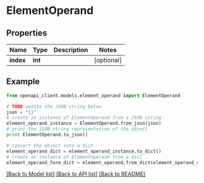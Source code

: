 # ElementOperand


## Properties
Name | Type | Description | Notes
------------ | ------------- | ------------- | -------------
**index** | **int** |  | [optional] 

## Example

```python
from openapi_client.models.element_operand import ElementOperand

# TODO update the JSON string below
json = "{}"
# create an instance of ElementOperand from a JSON string
element_operand_instance = ElementOperand.from_json(json)
# print the JSON string representation of the object
print ElementOperand.to_json()

# convert the object into a dict
element_operand_dict = element_operand_instance.to_dict()
# create an instance of ElementOperand from a dict
element_operand_form_dict = element_operand.from_dict(element_operand_dict)
```
[[Back to Model list]](../README.md#documentation-for-models) [[Back to API list]](../README.md#documentation-for-api-endpoints) [[Back to README]](../README.md)


